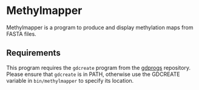 # Methylmapper

Methylmapper is a program to produce and display methylation maps from FASTA files.

## Requirements

This program requires the `gdcreate` program from the [gdprogs](https://github.com/albertoriva/gdprogs) repository.
Please ensure that `gdcreate` is in PATH, otherwise use the GDCREATE variable in `bin/methylmapper` to specify
its location.

